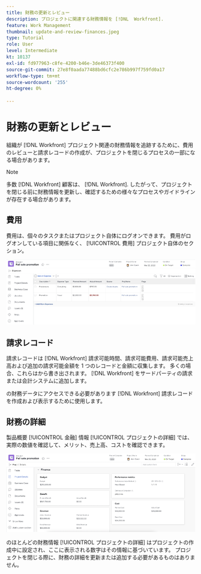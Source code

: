 ```yaml
---
title: 財務の更新とレビュー
description: プロジェクトに関連する財務情報を [!DNL  Workfront].
feature: Work Management
thumbnail: update-and-review-finances.jpeg
type: Tutorial
role: User
level: Intermediate
kt: 10137
exl-id: fd977963-c8fe-4200-b46e-3de46373f400
source-git-commit: 27e8f0aada77488bd6cfc2e786b997f759fd0a17
workflow-type: tm+mt
source-wordcount: '255'
ht-degree: 0%

---
```


# 財務の更新とレビュー

組織が [!DNL Workfront] プロジェクト関連の財務情報を追跡するために、費用のレビューと請求レコードの作成が、プロジェクトを閉じるプロセスの一部になる場合があります。

>[!NOTE]
>
>多数 [!DNL Workfront] 顧客は、 [!DNL Workfront]. したがって、プロジェクトを閉じる前に財務情報を更新し、確認するための様々なプロセスやガイドラインが存在する場合があります。


## 費用

費用は、個々のタスクまたはプロジェクト自体にログオンできます。 費用がログオンしている項目に関係なく、 [!UICONTROL 費用] プロジェクト自体のセクション。

![[!UICONTROL 費用] プロジェクトのセクション](assets/expense-section.png)

## 請求レコード

請求レコードは [!DNL Workfront] 請求可能時間、請求可能費用、請求可能売上高および追加の請求可能金額を 1 つのレコードと金額に収集します。 多くの場合、これらはから書き出されます。 [!DNL Workfront] をサードパーティの請求または会計システムに追加します。

の財務データにアクセスできる必要があります [!DNL Workfront] 請求レコードを作成および表示するために使用します。

## 財務の詳細

製品概要 [!UICONTROL 金融] 情報 [!UICONTROL プロジェクトの詳細] では、実際の数値を確認して、メリット、売上高、コストを確認できます。

![の財務部門 [!UICONTROL プロジェクトの詳細] プロジェクトのウィンドウ](assets/finance-section-project-details.png)

のほとんどの財務情報 [!UICONTROL プロジェクトの詳細] はプロジェクトの作成中に設定され、ここに表示される数字はその情報に基づいています。 プロジェクトを閉じる際に、財務の詳細を更新または追加する必要があるものはありません。

<!---
learn more urls
Create billing records
Manage project expenses
Project finances
--->
